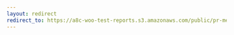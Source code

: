 ```yaml
---
layout: redirect
redirect_to: https://a8c-woo-test-reports.s3.amazonaws.com/public/pr-merge/39624/e2e/index.html
---
```

